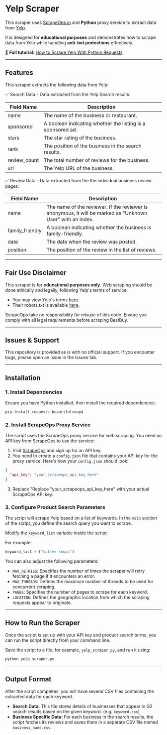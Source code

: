 # Yelp Scraper  

This scraper uses [ScrapeOps.io](https://scrapeops.io/) and **Python** proxy service to extract data from [Yelp](https://www.yelp.com/).

It is designed for **educational purposes** and demonstrates how to scrape data from Yelp while handling **anti-bot protections** effectively.  

📖 **Full tutorial:** [How to Scrape Yelp With Python Requests](https://scrapeops.io/python-web-scraping-playbook/python-scrape-yelp/)

---

## Features  

This scraper extracts the following data from Yelp:


✅ Search Data - Data extracted from the Yelp Search results: 

| Field Name     | Description |
|---------------|-------------|
| name          | The name of the business or restaurant. |
| sponsored     | A boolean indicating whether the listing is a sponsored ad. |
| stars         | The star rating of the business. |
| rank          | The position of the business in the search results. |
| review_count  | The total number of reviews for the business. |
| url           | The Yelp URL of the business. |





✅ Review Data - Data extracted from the the individual business review pages:

| Field Name       | Description |
|-----------------|-------------|
| name           | The name of the reviewer. If the reviewer is anonymous, it will be marked as "Unknown User" with an index. |
| family_friendly | A boolean indicating whether the business is family-friendly. |
| date           | The date when the review was posted. |
| position       | The position of the review in the list of reviews. |






---

## Fair Use Disclaimer
This scraper is for **educational purposes only**. Web scraping should be done ethically and legally, following Yelp's terms of service.

- You may view Yelp's terms [here](https://terms.yelp.com/tos/en_us/20240710_en_us/). 
- Their robots.txt is available [here](https://www.yelp.com/robots.txt).

ScrapeOps take no responsibility for misuse of this code. Ensure you comply with all legal requirements before scraping BestBuy.

---

## Issues & Support
This repository is provided as is with no official support. If you encounter bugs, please open an issue in the Issues tab.

---

## Installation  

### 1. Install Dependencies  
Ensure you have Python installed, then install the required dependencies:  

```bash
pip install requests beautifulsoup4
```

### 2.  Install ScrapeOps Proxy Service
The script uses the ScrapeOps proxy service for web scraping. You need an API key from ScrapeOps to use the service:

1. Visit [ScrapeOps](https://scrapeops.io/) and sign up for an API key.
2. You need to create a `config.json` file that contains your API key for the proxy service. Here's how your `config.json` should look:

```json
{
  "api_key": "your_scrapeops_api_key_here"
}
```

3. Replace "Replace "your_scrapeops_api_key_here" with your actual ScrapeOps API key.




### 3. Configure Product Search Parameters
The script will scrape Yelp based on a list of keywords. In the `main` section of the script, you define the search query you want to scrape. 

Modify the `keyword_list` variable inside the script:


For example:

```python
keyword_list = ["coffee shops"]
```

You can also adjust the following parameters:

- `MAX_RETRIES`: Specifies the number of times the scraper will retry fetching a page if it encounters an error.
- `MAX_THREADS`: Defines the maximum number of threads to be used for concurrent scraping.
- `PAGES`: Specifies the number of pages to scrape for each keyword.
- `LOCATION`: Defines the geographic location from which the scraping requests appear to originate.


---

## How to Run the Scraper
Once the script is set up with your API key and product search terms, you can run the script directly from your command line.

Save the script to a file, for example, `yelp_scraper.py`, and run it using:


```bash
python yelp_scraper.py
```

---

## Output Format
After the script completes, you will have several CSV files containing the extracted data for each keyword.
 
- **Search Data:** This file stores details of businesses that appear in G2 search results based on the given keyword. (e.g. `keyword.csv`)
- **Business Specific Data:** For each business in the search results, the script fetches its reviews and saves them in a separate CSV file named `business_name.csv`.
